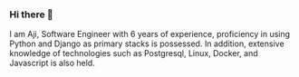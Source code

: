 ### Hi there 👋

I am Aji, Software Engineer with 6 years of experience, proficiency in using Python and Django as primary stacks is possessed. In addition, extensive knowledge of technologies such as Postgresql, Linux, Docker, and Javascript is also held.

